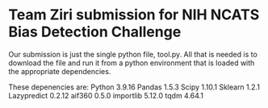 # Team Ziri submission for NIH NCATS Bias Detection Challenge

Our submission is just the single python file, tool.py.
All that is needed is to download the file and run it from a python environment that is loaded with the appropriate dependencies. 

These depenencies are:
Python 3.9.16 
Pandas 1.5.3
Scipy 1.10.1
Sklearn 1.2.1
Lazypredict 0.2.12
aif360 0.5.0
importlib 5.12.0
tqdm 4.64.1




 
